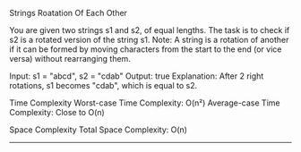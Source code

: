 Strings Roatation Of Each Other

You are given two strings s1 and s2, of equal lengths. The task is to check if s2 is a rotated version of the string s1. 
Note: A string is a rotation of another if it can be formed by moving characters from the start to the end (or vice versa) without rearranging them.

Input: s1 = "abcd", s2 = "cdab"
Output: true
Explanation: After 2 right rotations, s1 becomes "cdab", which is equal to s2.

Time Complexity
Worst-case Time Complexity: O(n²)
Average-case Time Complexity: Close to O(n)

Space Complexity
Total Space Complexity: O(n)
______________________________________________________________________________________________________________________________________________________________________
